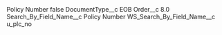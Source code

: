 <?xml version="1.0" encoding="UTF-8"?>
<CustomMetadata xmlns="http://soap.sforce.com/2006/04/metadata" xmlns:xsi="http://www.w3.org/2001/XMLSchema-instance" xmlns:xsd="http://www.w3.org/2001/XMLSchema">
    <label>Policy Number</label>
    <protected>false</protected>
    <values>
        <field>DocumentType__c</field>
        <value xsi:type="xsd:string">EOB</value>
    </values>
    <values>
        <field>Order__c</field>
        <value xsi:type="xsd:double">8.0</value>
    </values>
    <values>
        <field>Search_By_Field_Name__c</field>
        <value xsi:type="xsd:string">Policy Number</value>
    </values>
    <values>
        <field>WS_Search_By_Field_Name__c</field>
        <value xsi:type="xsd:string">u_plc_no</value>
    </values>
</CustomMetadata>
